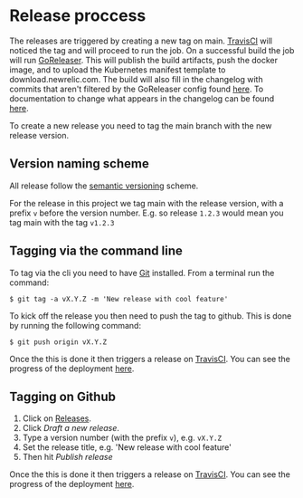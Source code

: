 # Release proccess

The releases are triggered by creating a new tag on main.
[TravisCI](https://travis-ci.org/) will noticed the tag and will proceed to run the job.
On a successful build the job will run [GoReleaser](https://goreleaser.com). 
This will publish the build artifacts, push the docker image, and to upload the Kubernetes manifest template to download.newrelic.com.
The build will also fill in the changelog with commits that aren't filtered by the GoReleaser config found [here](.goreleaser.yml).
To documentation to change what appears in the changelog can be found [here](https://goreleaser.com/customization/#Release).
 
To create a new release you need to tag the main branch with the new release version.

## Version naming scheme

All release follow the [semantic versioning](https://semver.org/) scheme.

For the release in this project we tag main with the release version, with a prefix `v` before the version number.
E.g. so release `1.2.3` would mean you tag main with the tag `v1.2.3` 

## Tagging via the command line

To tag via the cli you need to have [Git](https://git-scm.com/) installed.
From a terminal run the command:

```shell script
$ git tag -a vX.Y.Z -m 'New release with cool feature'
```

To kick off the release you then need to push the tag to github.
This is done by running the following command:

```shell script
$ git push origin vX.Y.Z
```
Once the this is done it then triggers a release on [TravisCI](https://travis-ci.org/).
You can see the progress of the deployment [here](https://travis-ci.org/newrelic/nri-prometheus/builds).

## Tagging on Github

1. Click on [Releases](releases).
2. Click *Draft a new release*.
3. Type a version number (with the prefix `v`), e.g. `vX.Y.Z`
4. Set the release title, e.g. 'New release with cool feature'
5. Then hit *Publish release*

Once the this is done it then triggers a release on [TravisCI](https://travis-ci.org/).
You can see the progress of the deployment [here](https://travis-ci.org/newrelic/nri-prometheus/builds).
